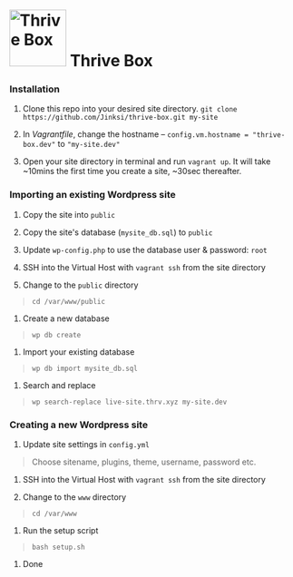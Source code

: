 

# <img src="http://thriveweb.com.au/email7/thrive.gif" alt="Thrive Box" width="100px"/> Thrive Box

### Installation

1. Clone this repo into your desired site directory. `git clone https://github.com/Jinksi/thrive-box.git my-site`

1. In _Vagrantfile_, change the hostname – `config.vm.hostname = "thrive-box.dev"` to `"my-site.dev"`

1. Open your site directory in terminal and run `vagrant up`. It will take ~10mins the first time you create a site, ~30sec thereafter.


### Importing an existing Wordpress site

1. Copy the site into `public`

1. Copy the site's database (`mysite_db.sql`) to `public`

1. Update `wp-config.php` to use the database user & password: `root`

1. SSH into the Virtual Host with `vagrant ssh` from the site directory

1. Change to the `public` directory
  > `cd /var/www/public`

1. Create a new database
  > `wp db create`

1. Import your existing database
  > `wp db import mysite_db.sql`

1. Search and replace
  > `wp search-replace live-site.thrv.xyz my-site.dev`


### Creating a new Wordpress site

1. Update site settings in `config.yml`

  > Choose sitename, plugins, theme, username, password etc.

1. SSH into the Virtual Host with `vagrant ssh` from the site directory

1. Change to the `www` directory
  > `cd /var/www`

1. Run the setup script
  > `bash setup.sh`

1. Done
